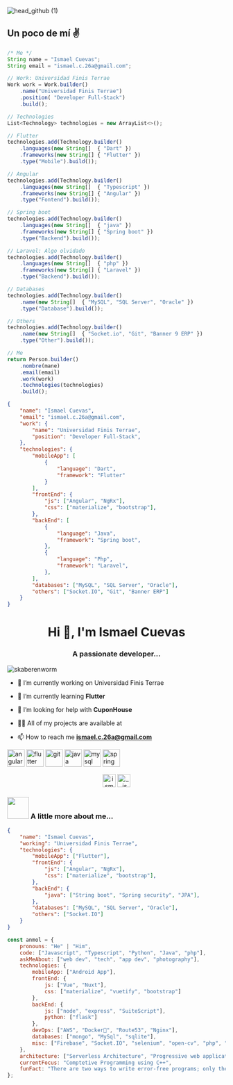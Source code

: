 ![head_github (1)](https://user-images.githubusercontent.com/13028053/115165729-455cd500-a07d-11eb-87df-d94917c038df.png)

<h2>Un poco de mí ✌️</h2>

```javascript
/* Me */
String name = "Ismael Cuevas";
String email = "ismael.c.26a@gmail.com";

// Work: Universidad Finis Terrae
Work work = Work.builder()
    .name("Universidad Finis Terrae")
    .position( "Developer Full-Stack")
    .build();

// Technologies
List<Technology> technologies = new ArrayList<>();

// Flutter
technologies.add(Technology.builder()
    .languages(new String[]  { "Dart" })
    .frameworks(new String[] { "Flutter" })
    .type("Mobile").build());

// Angular
technologies.add(Technology.builder()
    .languages(new String[]  { "Typescript" })
    .frameworks(new String[] { "Angular" })
    .type("Fontend").build());

// Spring boot
technologies.add(Technology.builder()
    .languages(new String[]  { "java" })
    .frameworks(new String[] { "Spring boot" })
    .type("Backend").build());

// Laravel: Algo olvidado
technologies.add(Technology.builder()
    .languages(new String[]  { "php" })
    .frameworks(new String[] { "Laravel" })
    .type("Backend").build());

// Databases
technologies.add(Technology.builder()
    .name(new String[]  { "MySQL", "SQL Server", "Oracle" })
    .type("Database").build());

// Others
technologies.add(Technology.builder()
    .name(new String[]  { "Socket.io", "Git", "Banner 9 ERP" })
    .type("Other").build());

// Me
return Person.builder()
    .nombre(mane)
    .email(email)
    .work(work)
    .technologies(technologies)
    .build();

```

```json
{
    "name": "Ismael Cuevas",
    "email": "ismael.c.26a@gmail.com",
    "work": {
        "name": "Universidad Finis Terrae",
        "position": "Developer Full-Stack",
    },
    "technologies": {
        "mobileApp": [
            {
                "language": "Dart",
                "framework": "Flutter"
            }
        ],
        "frontEnd": {
            "js": ["Angular", "NgRx"],
            "css": ["materialize", "bootstrap"],
        },
        "backEnd": [
            {
                "language": "Java",
                "framework": "Spring boot",
            },
            {
                "language": "Php",
                "framework": "Laravel",
            },
        ],
        "databases": ["MySQL", "SQL Server", "Oracle"],
        "others": ["Socket.IO", "Git", "Banner ERP"] 
    }
}
```

<h1 align="center">Hi 👋, I'm Ismael Cuevas</h1>
<h3 align="center">A passionate developer...</h3>

<p align="left"> <img src="https://komarev.com/ghpvc/?username=skaberenworm" alt="skaberenworm" /> </p>

- 🔭 I’m currently working on Universidad Finis Terrae 

- 🌱 I’m currently learning **Flutter**

- 🤝 I’m looking for help with **CuponHouse**

- 👨‍💻 All of my projects are available at 

- 📫 How to reach me **ismael.c.26a@gmail.com**

<p align="left"><img src="https://devicons.github.io/devicon/devicon.git/icons/angularjs/angularjs-original.svg" alt="angularjs" width="40" height="40"/> <img src="https://www.vectorlogo.zone/logos/flutterio/flutterio-icon.svg" alt="flutter" width="40" height="40"/> <img src="https://www.vectorlogo.zone/logos/git-scm/git-scm-icon.svg" alt="git" width="40" height="40"/> <img src="https://devicons.github.io/devicon/devicon.git/icons/java/java-original-wordmark.svg" alt="java" width="40" height="40"/> <img src="https://devicons.github.io/devicon/devicon.git/icons/mysql/mysql-original-wordmark.svg" alt="mysql" width="40" height="40"/> <img src="https://www.vectorlogo.zone/logos/springio/springio-icon.svg" alt="spring" width="40" height="40"/></p><p align="center">
<a href="https://linkedin.com/in/ismael-cuevas-fernández-16049010a/" target="blank"><img align="center" src="https://cdn.jsdelivr.net/npm/simple-icons@3.0.1/icons/linkedin.svg" alt="ismael-cuevas-fernández-16049010a/" height="30" width="30" /></a>
<a href="https://instagram.com/_.ismael._c/" target="blank"><img align="center" src="https://cdn.jsdelivr.net/npm/simple-icons@3.0.1/icons/instagram.svg" alt="_.ismael._c/" height="30" width="30" /></a>
</p>

### <img src="https://media.giphy.com/media/VgCDAzcKvsR6OM0uWg/giphy.gif" width="50"> A little more about me...  

```json
{
    "name": "Ismael Cuevas",
    "working": "Universidad Finis Terrae",
    "technologies": {
        "mobileApp": ["Flutter"],
        "frontEnd": {
            "js": ["Angular", "NgRx"],
            "css": ["materialize", "bootstrap"],
        },
        "backEnd": {
            "java": ["String boot", "Spring security", "JPA"],
        },
        "databases": ["MySQL", "SQL Server", "Oracle"],
        "others": ["Socket.IO"] 
    }
}
```

```javascript
const anmol = {
    pronouns: "He" | "Him",
    code: ["Javascript", "Typescript", "Python", "Java", "php"],
    askMeAbout: ["web dev", "tech", "app dev", "photography"],
    technologies: {
        mobileApp: ["Android App"],
        frontEnd: {
            js: ["Vue", "Nuxt"],
            css: ["materialize", "vuetify", "bootstrap"]
        },
        backEnd: {
            js: ["node", "express", "SuiteScript"],
            python: ["flask"]
        },
        devOps: ["AWS", "Docker🐳", "Route53", "Nginx"],
        databases: ["mongo", "MySql", "sqlite"],
        misc: ["Firebase", "Socket.IO", "selenium", "open-cv", "php", "SuiteApp"]
    },
    architecture: ["Serverless Architecture", "Progressive web applications", "Single page applications"],
    currentFocus: "Comptetive Programming using C++",
    funFact: "There are two ways to write error-free programs; only the third one works"
};
```
